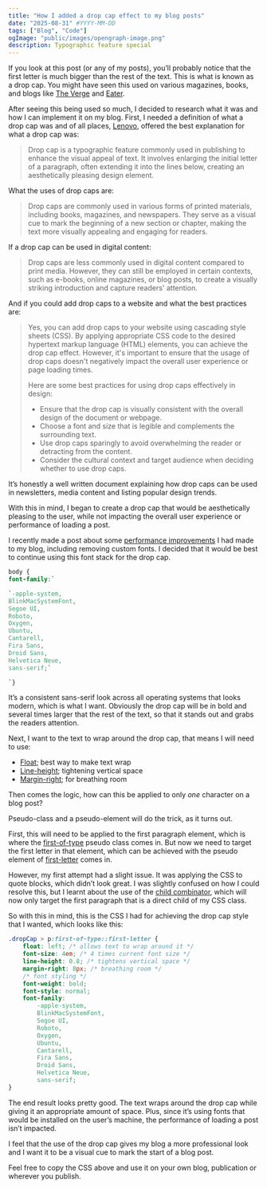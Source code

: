 ```yaml
---
title: "How I added a drop cap effect to my blog posts"
date: "2025-08-31" #YYYY-MM-DD
tags: ["Blog", "Code"]
ogImage: "public/images/opengraph-image.png"
description: Typographic feature special
---
```

If you look at this post (or any of my posts), you’ll probably notice that the first letter is much bigger than the rest of the text. This is what is known as a drop cap. You might have seen this used on various magazines, books, and blogs like [The Verge](https://www.theverge.com/) and [Eater](https://www.eater.com/).

After seeing this being used so much, I decided to research what it was and how I can implement it on my blog. First, I needed a definition of what a drop cap was and of all places, [Lenovo](https://www.lenovo.com/gb/en/glossary/drop-cap/), offered the best explanation for what a drop cap was:

> Drop cap is a typographic feature commonly used in publishing to enhance the visual appeal of text. It involves enlarging the initial letter of a paragraph, often extending it into the lines below, creating an aesthetically pleasing design element.
>

What the uses of drop caps are:

> Drop caps are commonly used in various forms of printed materials, including books, magazines, and newspapers. They serve as a visual cue to mark the beginning of a new section or chapter, making the text more visually appealing and engaging for readers.
>

If a drop cap can be used in digital content:

> Drop caps are less commonly used in digital content compared to print media. However, they can still be employed in certain contexts, such as e-books, online magazines, or blog posts, to create a visually striking introduction and capture readers' attention.
>

And if you could add drop caps to a website and what the best practices are:

> Yes, you can add drop caps to your website using cascading style sheets (CSS). By applying appropriate CSS code to the desired hypertext markup language (HTML) elements, you can achieve the drop cap effect. However, it's important to ensure that the usage of drop caps doesn't negatively impact the overall user experience or page loading times.
>
>
> Here are some best practices for using drop caps effectively in design:
>
> - Ensure that the drop cap is visually consistent with the overall design of the document or webpage.
> - Choose a font and size that is legible and complements the surrounding text.
> - Use drop caps sparingly to avoid overwhelming the reader or detracting from the content.
> - Consider the cultural context and target audience when deciding whether to use drop caps.

It’s honestly a well written document explaining how drop caps can be used in newsletters, media content and listing popular design trends.

With this in mind, I began to create a drop cap that would be aesthetically pleasing to the user, while not impacting the overall user experience or performance of loading a post.

I recently made a post about some [performance improvements](https://www.joshblewitt.dev/posts/2025-05-20-performance) I had made to my blog, including removing custom fonts. I decided that it would be best to continue using this font stack for the drop cap.

```css
body {
font-family:`

`-apple-system,
BlinkMacSystemFont,
Segoe UI,
Roboto,
Oxygen,
Ubuntu,
Cantarell,
Fira Sans,
Droid Sans,
Helvetica Neue,
sans-serif;`

`}
```

It’s a consistent sans-serif look across all operating systems that looks modern, which is what I want. Obviously the drop cap will be in bold and several times larger that the rest of the text, so that it stands out and grabs the readers attention.

Next, I want to the text to wrap around the drop cap, that means I will need to use:

- [Float](https://developer.mozilla.org/en-US/docs/Web/CSS/float); best way to make text wrap
- [Line-height](https://developer.mozilla.org/en-US/docs/Web/CSS/line-height); tightening vertical space
- [Margin-right](https://developer.mozilla.org/en-US/docs/Web/CSS/margin-right); for breathing room

Then comes the logic, how can this be applied to only *one* character on a blog post?

Pseudo-class and a pseudo-element will do the trick, as it turns out.

First, this will need to be applied to the first paragraph element, which is where the [first-of-type](https://developer.mozilla.org/en-US/docs/Web/CSS/:first-of-type) pseudo class comes in. But now we need to target the first letter in that element, which can be achieved with the pseudo element of [first-letter](https://developer.mozilla.org/en-US/docs/Web/CSS/::first-letter) comes in.

However, my first attempt had a slight issue. It was applying the CSS to quote blocks, which didn’t look great. I was slightly confused on how I could resolve this, but I learnt about the use of the [child combinator](https://developer.mozilla.org/en-US/docs/Web/CSS/Child_combinator), which will now only target the first paragraph that is a direct child of my CSS class.

So with this in mind, this is the CSS I had for achieving the drop cap style that I wanted, which looks like this:

```css
.dropCap > p:first-of-type::first-letter {
    float: left; /* allows text to wrap around it */
    font-size: 4em; /* 4 times current font size */
    line-height: 0.8; /* tightens vertical space */
    margin-right: 8px; /* breathing room */
    /* font styling */
    font-weight: bold;
    font-style: normal;
    font-family:
        -apple-system,
        BlinkMacSystemFont,
        Segoe UI,
        Roboto,
        Oxygen,
        Ubuntu,
        Cantarell,
        Fira Sans,
        Droid Sans,
        Helvetica Neue,
        sans-serif;
}
```

The end result looks pretty good. The text wraps around the drop cap while giving it an appropriate amount of space. Plus, since it’s using fonts that would be installed on the user’s machine, the performance of loading a post isn’t impacted.

I feel that the use of the drop cap gives my blog a more professional look and I want it to be a visual cue to mark the start of a blog post.

Feel free to copy the CSS above and use it on your own blog, publication or wherever you publish.
